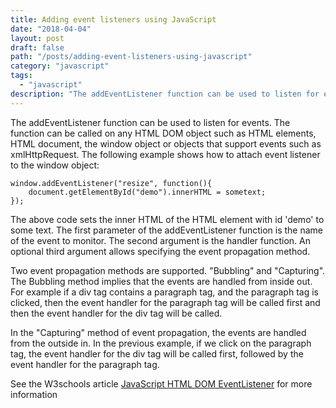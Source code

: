 ```yaml
---
title: Adding event listeners using JavaScript
date: "2018-04-04"
layout: post
draft: false
path: "/posts/adding-event-listeners-using-javascript"
category: "javascript"
tags:
  - "javascript"
description: "The addEventListener function can be used to listen for events. The function can be called on any HTML DOM object such as Html elements, Html document, the window object or objects that support events such as xmlHttpRequest. The following example shows how to attach event listener to the window object:"
---
```


The addEventListener function can be used to listen for events. The function can be called on any HTML DOM object such as HTML elements, HTML document, the window object or objects that support events such as xmlHttpRequest. The following example shows how to attach event listener to the window object:

```
window.addEventListener("resize", function(){
    document.getElementById("demo").innerHTML = sometext;
});
```

The above code sets the inner HTML of the HTML element with id 'demo' to some text. The first parameter of the addEventListener function is the name of the event to monitor. The second argument is the handler function. An optional third argument allows specifying the event propagation method.

Two event propagation methods are supported. "Bubbling" and "Capturing". The Bubbling method implies that the events are handled from inside out. For example if a div tag contains a paragraph tag, and the paragraph tag is clicked, then the event handler for the paragraph tag will be called first and then the event handler for the div tag will be called.

In the "Capturing" method of event propagation, the events are handled from the outside in. In the previous example, if we click on the paragraph tag, the event handler for the div tag will be called first, followed by the event handler for the paragraph tag.

See the W3schools article [JavaScript HTML DOM EventListener](https://www.w3schools.com/js/js_htmldom_eventlistener.asp) for more information
